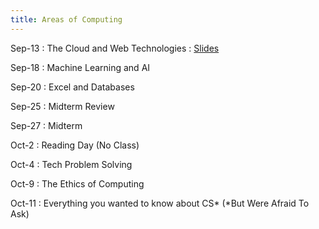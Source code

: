 ```yaml
---
title: Areas of Computing
---
```


Sep-13
: The Cloud and Web Technologies
    : [Slides](/CS1010/materials/slides/08%20-%20The%20Cloud%20and%20Web%20Technologies.pdf)

Sep-18
: Machine Learning and AI

Sep-20
: Excel and Databases

Sep-25
: Midterm Review

Sep-27
: Midterm

Oct-2
: Reading Day (No Class)

Oct-4
: Tech Problem Solving

Oct-9
: The Ethics of Computing

Oct-11
: Everything you wanted to know about CS* (*But Were Afraid To Ask)
